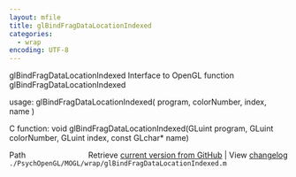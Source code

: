 ```yaml
---
layout: mfile
title: glBindFragDataLocationIndexed
categories:
  - wrap
encoding: UTF-8
---
```


glBindFragDataLocationIndexed  Interface to OpenGL function glBindFragDataLocationIndexed

usage:  glBindFragDataLocationIndexed\( program, colorNumber, index, name \)

C function:  void glBindFragDataLocationIndexed\(GLuint program, GLuint colorNumber, GLuint index, const GLchar\* name\)


<div class="code_header" style="text-align:right;">
  <span style="float:left;">Path&nbsp;&nbsp;</span> <span class="counter">Retrieve <a href=
  "https://raw.github.com/Psychtoolbox-3/Psychtoolbox-3/beta/./PsychOpenGL/MOGL/wrap/glBindFragDataLocationIndexed.m">current version from GitHub</a> | View <a href=
  "https://github.com/Psychtoolbox-3/Psychtoolbox-3/commits/beta/./PsychOpenGL/MOGL/wrap/glBindFragDataLocationIndexed.m">changelog</a></span>
</div>
<div class="code">
  <code>./PsychOpenGL/MOGL/wrap/glBindFragDataLocationIndexed.m</code>
</div>
